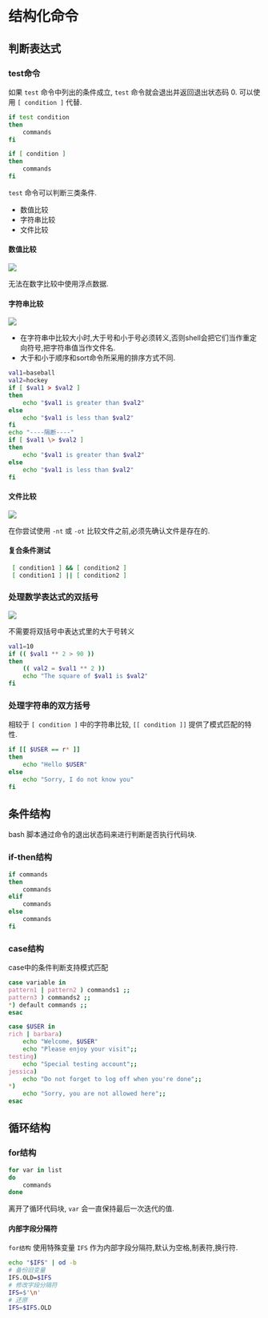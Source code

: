# 结构化命令

## 判断表达式

### test命令
如果 `test` 命令中列出的条件成立, `test` 命令就会退出并返回退出状态码 0. 可以使用 `[ condition ]` 代替.

```bash
if test condition
then
    commands
fi

if [ condition ]
then
    commands
fi
```

`test` 命令可以判断三类条件.

- 数值比较
- 字符串比较
- 文件比较

#### 数值比较

![](_v_images/20190130163403545_5318.png)

无法在数字比较中使用浮点数据.

#### 字符串比较

![](_v_images/20190130163533102_31478.png)

- 在字符串中比较大小时,大于号和小于号必须转义,否则shell会把它们当作重定向符号,把字符串值当作文件名.
- 大于和小于顺序和sort命令所采用的排序方式不同.

```bash
val1=baseball
val2=hockey
if [ $val1 > $val2 ]
then
    echo "$val1 is greater than $val2"
else
    echo "$val1 is less than $val2"
fi
echo "----隔断----"
if [ $val1 \> $val2 ]
then
    echo "$val1 is greater than $val2"
else
    echo "$val1 is less than $val2"
fi
```

#### 文件比较

![](_v_images/20190130164123505_12016.png)

在你尝试使用 `-nt` 或 `-ot` 比较文件之前,必须先确认文件是存在的.

#### 复合条件测试

```bash
 [ condition1 ] && [ condition2 ]
 [ condition1 ] || [ condition2 ]
```


### 处理数学表达式的双括号

![](_v_images/20190130175353653_5906.png)

不需要将双括号中表达式里的大于号转义

```bash
val1=10
if (( $val1 ** 2 > 90 ))
then
    (( val2 = $val1 ** 2 ))
    echo "The square of $val1 is $val2"
fi
```

### 处理字符串的双方括号

相较于 `[ condition ]` 中的字符串比较, `[[ condition ]]` 提供了模式匹配的特性.

```bash
if [[ $USER == r* ]]
then
    echo "Hello $USER"
else
    echo "Sorry, I do not know you"
fi
```



## 条件结构
bash 脚本通过命令的退出状态码来进行判断是否执行代码块.


### if-then结构

```bash
if commands
then
    commands
elif
    commands
else
    commands
fi
```

### case结构

case中的条件判断支持模式匹配

```bash
case variable in
pattern1 | pattern2 ) commands1 ;;
pattern3 ) commands2 ;;
*) default commands ;;
esac
```

```bash
case $USER in
rich | barbara)
    echo "Welcome, $USER"
    echo "Please enjoy your visit";;
testing)
    echo "Special testing account";;
jessica)
    echo "Do not forget to log off when you're done";;
*)
    echo "Sorry, you are not allowed here";;
esac
```

## 循环结构
### for结构

```bash
for var in list
do
    commands
done
```
离开了循环代码块, `var` 会一直保持最后一次迭代的值.

#### 内部字段分隔符
`for结构` 使用特殊变量 `IFS` 作为内部字段分隔符,默认为空格,制表符,换行符.

```bash
echo "$IFS" | od -b
# 备份旧变量
IFS.OLD=$IFS
# 修改字段分隔符
IFS=$'\n'
# 还原
IFS=$IFS.OLD
```

